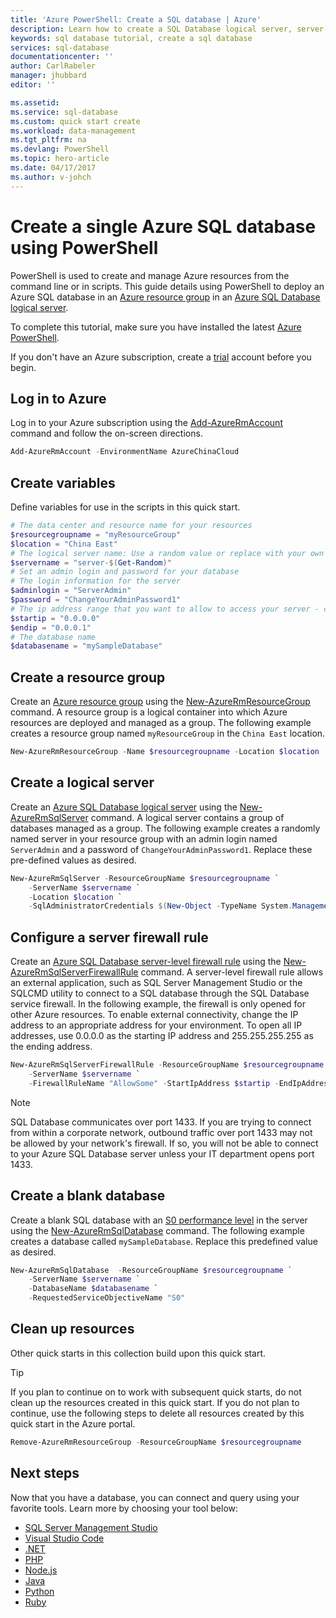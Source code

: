 ```yaml
---
title: 'Azure PowerShell: Create a SQL database | Azure'
description: Learn how to create a SQL Database logical server, server-level firewall rule, and databases in the Azure Portal.
keywords: sql database tutorial, create a sql database
services: sql-database
documentationcenter: ''
author: CarlRabeler
manager: jhubbard
editor: ''

ms.assetid: 
ms.service: sql-database
ms.custom: quick start create
ms.workload: data-management
ms.tgt_pltfrm: na
ms.devlang: PowerShell
ms.topic: hero-article
ms.date: 04/17/2017
ms.author: v-johch
---
```


# Create a single Azure SQL database using PowerShell

PowerShell is used to create and manage Azure resources from the command line or in scripts. This guide details using PowerShell to deploy an Azure SQL database in an [Azure resource group](../azure-resource-manager/resource-group-overview.md) in an [Azure SQL Database logical server](sql-database-features.md).

To complete this tutorial, make sure you have installed the latest [Azure PowerShell](https://docs.microsoft.com/powershell/azure/overview). 

If you don't have an Azure subscription, create a [trial](https://www.azure.cn/pricing/1rmb-trial/) account before you begin.

## Log in to Azure

Log in to your Azure subscription using the [Add-AzureRmAccount](https://docs.microsoft.com/powershell/module/azurerm.profile/add-azurermaccount) command and follow the on-screen directions.

```powershell
Add-AzureRmAccount -EnvironmentName AzureChinaCloud
```

## Create variables

Define variables for use in the scripts in this quick start.

```powershell
# The data center and resource name for your resources
$resourcegroupname = "myResourceGroup"
$location = "China East"
# The logical server name: Use a random value or replace with your own value (do not capitalize)
$servername = "server-$(Get-Random)"
# Set an admin login and password for your database
# The login information for the server
$adminlogin = "ServerAdmin"
$password = "ChangeYourAdminPassword1"
# The ip address range that you want to allow to access your server - change as appropriate
$startip = "0.0.0.0"
$endip = "0.0.0.1"
# The database name
$databasename = "mySampleDatabase"
```

## Create a resource group

Create an [Azure resource group](../azure-resource-manager/resource-group-overview.md) using the [New-AzureRmResourceGroup](https://docs.microsoft.com/powershell/module/azurerm.resources/new-azurermresourcegroup) command. A resource group is a logical container into which Azure resources are deployed and managed as a group. The following example creates a resource group named `myResourceGroup` in the `China East` location.

```powershell
New-AzureRmResourceGroup -Name $resourcegroupname -Location $location
```
## Create a logical server

Create an [Azure SQL Database logical server](sql-database-features.md) using the [New-AzureRmSqlServer](https://docs.microsoft.com/powershell/module/azurerm.sql/new-azurermsqlserver) command. A logical server contains a group of databases managed as a group. The following example creates a randomly named server in your resource group with an admin login named `ServerAdmin` and a password of `ChangeYourAdminPassword1`. Replace these pre-defined values as desired.

```powershell
New-AzureRmSqlServer -ResourceGroupName $resourcegroupname `
    -ServerName $servername `
    -Location $location `
    -SqlAdministratorCredentials $(New-Object -TypeName System.Management.Automation.PSCredential -ArgumentList $adminlogin, $(ConvertTo-SecureString -String $password -AsPlainText -Force))
```

## Configure a server firewall rule

Create an [Azure SQL Database server-level firewall rule](sql-database-firewall-configure.md) using the [New-AzureRmSqlServerFirewallRule](https://docs.microsoft.com/powershell/module/azurerm.sql/new-azurermsqlserverfirewallrule) command. A server-level firewall rule allows an external application, such as SQL Server Management Studio or the SQLCMD utility to connect to a SQL database through the SQL Database service firewall. In the following example, the firewall is only opened for other Azure resources. To enable external connectivity, change the IP address to an appropriate address for your environment. To open all IP addresses, use 0.0.0.0 as the starting IP address and 255.255.255.255 as the ending address.

```powershell
New-AzureRmSqlServerFirewallRule -ResourceGroupName $resourcegroupname `
    -ServerName $servername `
    -FirewallRuleName "AllowSome" -StartIpAddress $startip -EndIpAddress $endip
```

> [!NOTE]
> SQL Database communicates over port 1433. If you are trying to connect from within a corporate network, outbound traffic over port 1433 may not be allowed by your network's firewall. If so, you will not be able to connect to your Azure SQL Database server unless your IT department opens port 1433.
>

## Create a blank database

Create a blank SQL database with an [S0 performance level](sql-database-service-tiers.md) in the server using the [New-AzureRmSqlDatabase](https://docs.microsoft.com/powershell/module/azurerm.sql/new-azurermsqldatabase) command. The following example creates a database called `mySampleDatabase`. Replace this predefined value as desired.

```powershell
New-AzureRmSqlDatabase  -ResourceGroupName $resourcegroupname `
    -ServerName $servername `
    -DatabaseName $databasename `
    -RequestedServiceObjectiveName "S0"
```

## Clean up resources

Other quick starts in this collection build upon this quick start. 

> [!TIP]
> If you plan to continue on to work with subsequent quick starts, do not clean up the resources created in this quick start. If you do not plan to continue, use the following steps to delete all resources created by this quick start in the Azure portal.
>

```powershell
Remove-AzureRmResourceGroup -ResourceGroupName $resourcegroupname
```

## Next steps

Now that you have a database, you can connect and query using your favorite tools. Learn more by choosing your tool below:

- [SQL Server Management Studio](sql-database-connect-query-ssms.md)
- [Visual Studio Code](sql-database-connect-query-vscode.md)
- [.NET](sql-database-connect-query-dotnet.md)
- [PHP](sql-database-connect-query-php.md)
- [Node.js](sql-database-connect-query-nodejs.md)
- [Java](sql-database-connect-query-java.md)
- [Python](sql-database-connect-query-python.md)
- [Ruby](sql-database-connect-query-ruby.md)

